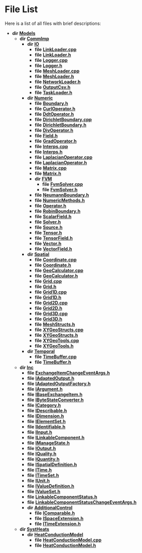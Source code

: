 
# File List

Here is a list of all files with brief descriptions:


* **dir** [**Models**](dir_22305cb0964bbe63c21991dd2265ce48.md)     
    * **dir** [**CommImp**](dir_6202b98a8704f42b1ea358646461643f.md)     
        * **dir** [**IO**](dir_3b1940e7bde9c1f91eabae8dc723b4f2.md)     
            * **file** [**LinkLoader.cpp**](_link_loader_8cpp.md)     
            * **file** [**LinkLoader.h**](_link_loader_8h.md)     
            * **file** [**Logger.cpp**](_logger_8cpp.md)     
            * **file** [**Logger.h**](_logger_8h.md)     
            * **file** [**MeshLoader.cpp**](_mesh_loader_8cpp.md)     
            * **file** [**MeshLoader.h**](_mesh_loader_8h.md)     
            * **file** [**NetworkLoader.h**](_network_loader_8h.md)     
            * **file** [**OutputCsv.h**](_output_csv_8h.md)     
            * **file** [**TaskLoader.h**](_task_loader_8h.md)     
        * **dir** [**Numeric**](dir_a0ece07902893bffce0f747cc8ee06c8.md)     
            * **file** [**Boundary.h**](_boundary_8h.md)     
            * **file** [**CurlOperator.h**](_curl_operator_8h.md) 
            * **file** [**DdtOperator.h**](_ddt_operator_8h.md) 
            * **file** [**DirichletBoundary.cpp**](_dirichlet_boundary_8cpp.md)     
            * **file** [**DirichletBoundary.h**](_dirichlet_boundary_8h.md)     
            * **file** [**DivOperator.h**](_div_operator_8h.md) 
            * **file** [**Field.h**](_field_8h.md)     
            * **file** [**GradOperator.h**](_grad_operator_8h.md) 
            * **file** [**Interps.cpp**](_interps_8cpp.md) 
            * **file** [**Interps.h**](_interps_8h.md) 
            * **file** [**LaplacianOperator.cpp**](_laplacian_operator_8cpp.md)     
            * **file** [**LaplacianOperator.h**](_laplacian_operator_8h.md)     
            * **file** [**Matrix.cpp**](_matrix_8cpp.md)     
            * **file** [**Matrix.h**](_matrix_8h.md)     
            * **dir** [**FVM**](dir_ce9212301f8d93e5246dd812df0f37fe.md)     
                * **file** [**FvmSolver.cpp**](_fvm_solver_8cpp.md)     
                * **file** [**FvmSolver.h**](_fvm_solver_8h.md)     
            * **file** [**NeumannBoundary.h**](_neumann_boundary_8h.md) 
            * **file** [**NumericMethods.h**](_numeric_methods_8h.md) 
            * **file** [**Operator.h**](_operator_8h.md)     
            * **file** [**RobinBoundary.h**](_robin_boundary_8h.md) 
            * **file** [**ScalarField.h**](_scalar_field_8h.md)     
            * **file** [**Solver.h**](_solver_8h.md)     
            * **file** [**Source.h**](_source_8h.md)     
            * **file** [**Tensor.h**](_tensor_8h.md)     
            * **file** [**TensorField.h**](_tensor_field_8h.md)     
            * **file** [**Vector.h**](_vector_8h.md)     
            * **file** [**VectorField.h**](_vector_field_8h.md)     
        * **dir** [**Spatial**](dir_47a0bcc12c466f07097ed8db741700fa.md)     
            * **file** [**Coordinate.cpp**](_coordinate_8cpp.md)     
            * **file** [**Coordinate.h**](_coordinate_8h.md)     
            * **file** [**GeoCalculator.cpp**](_geo_calculator_8cpp.md)     
            * **file** [**GeoCalculator.h**](_geo_calculator_8h.md)     
            * **file** [**Grid.cpp**](_grid_8cpp.md)     
            * **file** [**Grid.h**](_grid_8h.md)     
            * **file** [**Grid1D.cpp**](_grid1_d_8cpp.md)     
            * **file** [**Grid1D.h**](_grid1_d_8h.md)     
            * **file** [**Grid2D.cpp**](_grid2_d_8cpp.md)     
            * **file** [**Grid2D.h**](_grid2_d_8h.md)     
            * **file** [**Grid3D.cpp**](_grid3_d_8cpp.md)     
            * **file** [**Grid3D.h**](_grid3_d_8h.md)     
            * **file** [**MeshStructs.h**](_mesh_structs_8h.md)     
            * **file** [**XYGeoStructs.cpp**](_x_y_geo_structs_8cpp.md)     
            * **file** [**XYGeoStructs.h**](_x_y_geo_structs_8h.md)     
            * **file** [**XYGeoTools.cpp**](_x_y_geo_tools_8cpp.md)     
            * **file** [**XYGeoTools.h**](_x_y_geo_tools_8h.md)     
        * **dir** [**Temporal**](dir_ffb56fa5fbb3b89fb2d1e87d90c0c2f7.md)     
            * **file** [**TimeBuffer.cpp**](_time_buffer_8cpp.md)     
            * **file** [**TimeBuffer.h**](_time_buffer_8h.md)     
    * **dir** [**Inc**](dir_e48a3e9a07fc2444cdac51c67822643f.md)     
        * **file** [**ExchangeItemChangeEventArgs.h**](_exchange_item_change_event_args_8h.md)     
        * **file** [**IAdaptedOutput.h**](_i_adapted_output_8h.md)     
        * **file** [**IAdaptedOutputFactory.h**](_i_adapted_output_factory_8h.md)     
        * **file** [**IArgument.h**](_i_argument_8h.md)     
        * **file** [**IBaseExchangeItem.h**](_i_base_exchange_item_8h.md)     
        * **file** [**IByteStateConverter.h**](_i_byte_state_converter_8h.md)     
        * **file** [**ICategory.h**](_i_category_8h.md)     
        * **file** [**IDescribable.h**](_i_describable_8h.md)     
        * **file** [**IDimension.h**](_i_dimension_8h.md)     
        * **file** [**IElementSet.h**](_i_element_set_8h.md)     
        * **file** [**IIdentifiable.h**](_i_identifiable_8h.md)     
        * **file** [**IInput.h**](_i_input_8h.md)     
        * **file** [**ILinkableComponent.h**](_i_linkable_component_8h.md)     
        * **file** [**IManageState.h**](_i_manage_state_8h.md)     
        * **file** [**IOutput.h**](_i_output_8h.md)     
        * **file** [**IQuality.h**](_i_quality_8h.md)     
        * **file** [**IQuantity.h**](_i_quantity_8h.md)     
        * **file** [**ISpatialDefinition.h**](_i_spatial_definition_8h.md)     
        * **file** [**ITime.h**](_i_time_8h.md)     
        * **file** [**ITimeSet.h**](_i_time_set_8h.md)     
        * **file** [**IUnit.h**](_i_unit_8h.md)     
        * **file** [**IValueDefinition.h**](_i_value_definition_8h.md)     
        * **file** [**IValueSet.h**](_i_value_set_8h.md)     
        * **file** [**LinkableComponentStatus.h**](_linkable_component_status_8h.md)     
        * **file** [**LinkableComponentStatusChangeEventArgs.h**](_linkable_component_status_change_event_args_8h.md)     
        * **dir** [**AdditionalControl**](dir_f42854fb7a47e961c6b84a97d295c858.md)     
            * **file** [**IComparable.h**](_i_comparable_8h.md)     
            * **file** [**ISpaceExtension.h**](_i_space_extension_8h.md)     
            * **file** [**ITimeExtension.h**](_i_time_extension_8h.md)     
    * **dir** [**SystHeats**](dir_a73574e9fd225504e8a3c322dcb45030.md)     
        * **dir** [**HeatConductionModel**](dir_598ce1e743ead5e92cc84cac2af27086.md)     
            * **file** [**HeatConductionModel.cpp**](_heat_conduction_model_8cpp.md)     
            * **file** [**HeatConductionModel.h**](_heat_conduction_model_8h.md)     

